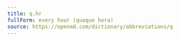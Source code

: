 ```yaml
---
title: q.hr
fullForm: every hour (quaque hora)
source: https://openmd.com/dictionary/abbreviations/q
---
```

